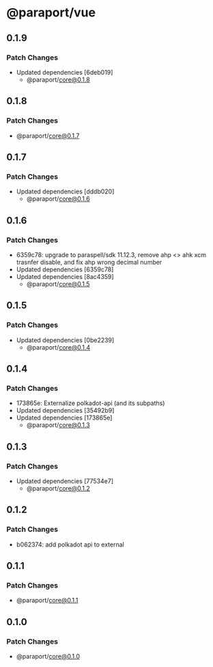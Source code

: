 # @paraport/vue

## 0.1.9

### Patch Changes

- Updated dependencies [6deb019]
  - @paraport/core@0.1.8

## 0.1.8

### Patch Changes

- @paraport/core@0.1.7

## 0.1.7

### Patch Changes

- Updated dependencies [dddb020]
  - @paraport/core@0.1.6

## 0.1.6

### Patch Changes

- 6359c78: upgrade to paraspell/sdk 11.12.3, remove ahp <> ahk xcm trasnfer disable, and fix ahp wrong decimal number
- Updated dependencies [6359c78]
- Updated dependencies [8ac4359]
  - @paraport/core@0.1.5

## 0.1.5

### Patch Changes

- Updated dependencies [0be2239]
  - @paraport/core@0.1.4

## 0.1.4

### Patch Changes

- 173865e: Externalize polkadot-api (and its subpaths)
- Updated dependencies [35492b9]
- Updated dependencies [173865e]
  - @paraport/core@0.1.3

## 0.1.3

### Patch Changes

- Updated dependencies [77534e7]
  - @paraport/core@0.1.2

## 0.1.2

### Patch Changes

- b062374: add polkadot api to external

## 0.1.1

### Patch Changes

- @paraport/core@0.1.1

## 0.1.0

### Patch Changes

- @paraport/core@0.1.0
